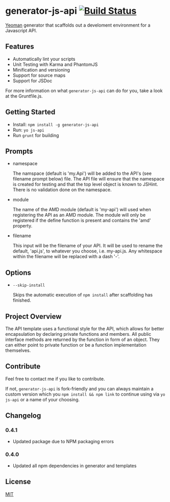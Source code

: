 # generator-js-api [![Build Status](https://secure.travis-ci.org/j-fischer/generator-js-api.png?branch=master)](https://travis-ci.org/j-fischer/generator-js-api)

[Yeoman](http://yeoman.io) generator that scaffolds out a develoment environment for a Javascript API.

## Features

* Automatically lint your scripts
* Unit Testing with Karma and PhantomJS
* Minification and versioning
* Support for source maps 
* Support for JSDoc 

For more information on what `generator-js-api` can do for you, take a look at the Gruntfile.js. 


## Getting Started

- Install: `npm install -g generator-js-api`
- Run: `yo js-api`
- Run `grunt` for building

## Prompts

* namespace

  The namspace (default is 'my.Api') will be added to the API's (see filename prompt below) file. The API file will ensure that the 
  namespace is created for testing and that the top level object is known to JSHint. There is no validation done on the namespace. 
  
* module

  The name of the AMD module (default is 'my-api') will used when registering the API as an AMD module. The module will only be registered if the define function is present and contains the 'amd' property. 
  
* filename

  This input will be the filename of your API. It will be used to rename the default, 'api.js', to whatever you choose, i.e. my-api.js.
  Any whitespace within the filename will be replaced with a dash '-'.

## Options

* `--skip-install`

  Skips the automatic execution of `npm install` after scaffolding has finished.

## Project Overview

The API template uses a functional style for the API, which allows for better encapsulation by declaring private functions and members. 
All public interface methods are returned by the function in form of an object. They can either point to private function or be a function implementation themselves. 

## Contribute

Feel free to contact me if you like to contribute.

If not, `generator-js-api` is fork-friendly and you can always maintain a custom version which you `npm install && npm link` to continue using via `yo js-api` or a name of your choosing.

## Changelog

### 0.4.1

- Updated package due to NPM packaging errors

### 0.4.0

- Updated all npm dependencies in generator and templates

## License

[MIT](http://opensource.org/licenses/MIT)